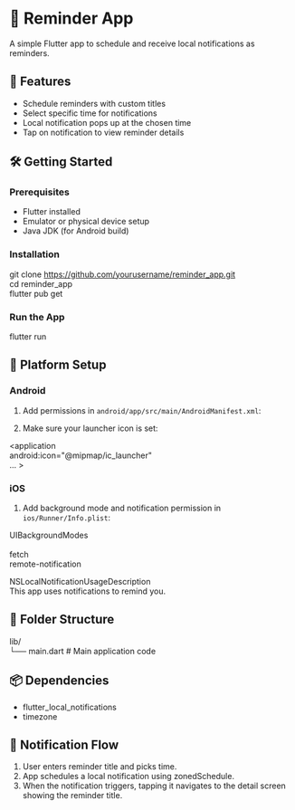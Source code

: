 # 📝 Reminder App

A simple Flutter app to schedule and receive local notifications as reminders.

## 🚀 Features

- Schedule reminders with custom titles  
- Select specific time for notifications  
- Local notification pops up at the chosen time  
- Tap on notification to view reminder details  

## 🛠️ Getting Started

### Prerequisites

- Flutter installed  
- Emulator or physical device setup  
- Java JDK (for Android build)  

### Installation

git clone https://github.com/yourusername/reminder_app.git  
cd reminder_app  
flutter pub get  

### Run the App

flutter run  

## 📱 Platform Setup

### Android

1. Add permissions in `android/app/src/main/AndroidManifest.xml`:

<uses-permission android:name="android.permission.RECEIVE_BOOT_COMPLETED"/>  
<uses-permission android:name="android.permission.VIBRATE"/>

2. Make sure your launcher icon is set:

<application  
    android:icon="@mipmap/ic_launcher"  
    ... >

### iOS

1. Add background mode and notification permission in `ios/Runner/Info.plist`:

<key>UIBackgroundModes</key>  
<array>  
  <string>fetch</string>  
  <string>remote-notification</string>  
</array>

<key>NSLocalNotificationUsageDescription</key>  
<string>This app uses notifications to remind you.</string>

## 📂 Folder Structure

lib/  
└── main.dart   # Main application code

## 📦 Dependencies

- flutter_local_notifications  
- timezone  

## 🔔 Notification Flow

1. User enters reminder title and picks time.  
2. App schedules a local notification using zonedSchedule.  
3. When the notification triggers, tapping it navigates to the detail screen showing the reminder title.  
